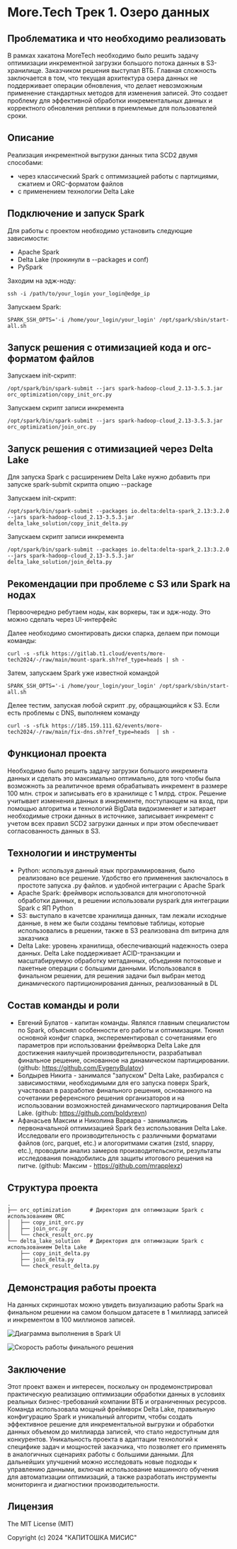 # More.Tech Трек 1. Озеро данных

## Проблематика и что необходимо реализовать

В рамках хакатона MoreTech необходимо было решить задачу оптимизации инкрементной загрузки большого потока данных в S3-хранилище. Заказчиком решения выступал ВТБ. Главная сложность заключается в том, что текущая архитектура озера данных не поддерживает операции обновления, что делает невозможным применение стандартных методов для изменения записей. Это создает проблему для эффективной обработки инкрементальных данных и корректного обновления реплики в приемлемые для пользователей сроки.

## Описание

Реализация инкрементной выгрузки данных типа SCD2 двумя способами:
- через классический Spark с оптимизацией работы с партициями, сжатием и ORC-форматом файлов
- с применением технологии Delta Lake

## Подключение и запуск Spark

Для работы с проектом необходимо установить следующие зависимости:

- Apache Spark
- Delta Lake (прокинули в --packages и conf)
- PySpark

Заходим на эдж-ноду:

```plaintext
ssh -i /path/to/your_login your_login@edge_ip
```
Запускаем Spark:

```plaintext
SPARK_SSH_OPTS='-i /home/your_login/your_login' /opt/spark/sbin/start-all.sh
```

## Запуск решения с отимизацией кода и orc-форматом файлов
Запускаем init-скрипт:

```plaintext
/opt/spark/bin/spark-submit --jars spark-hadoop-cloud_2.13-3.5.3.jar orc_optimization/copy_init_orc.py
```

Запускаем скрипт записи инкремента

```plaintext
/opt/spark/bin/spark-submit --jars spark-hadoop-cloud_2.13-3.5.3.jar orc_optimization/join_orc.py
```

## Запуск решения с отимизацией через Delta Lake
Для запуска Spark с расширением Delta Lake нужно добавить при запуске spark-submit скрипта опцию --package

Запускаем init-скрипт:

```plaintext
/opt/spark/bin/spark-submit --packages io.delta:delta-spark_2.13:3.2.0 --jars spark-hadoop-cloud_2.13-3.5.3.jar delta_lake_solution/copy_init_delta.py
```

Запускаем скрипт записи инкремента

```plaintext
/opt/spark/bin/spark-submit --packages io.delta:delta-spark_2.13:3.2.0 --jars spark-hadoop-cloud_2.13-3.5.3.jar delta_lake_solution/join_delta.py
```
## Рекомендации при проблеме с S3 или Spark на нодах

Первоочередно ребутаем ноды, как воркеры, так и эдж-ноду. Это можно сделать через UI-интерфейс

Далее необходимо смонтировать диски спарка, делаем при помощи команды:
```plaintext
curl -s -sfLk https://gitlab.t1.cloud/events/more-tech2024/-/raw/main/mount-spark.sh?ref_type=heads | sh -
```
Затем, запускаем Spark уже известной командой
```plaintext
SPARK_SSH_OPTS='-i /home/your_login/your_login' /opt/spark/sbin/start-all.sh
```
Делее тестим, запуская любой скрипт .py, обращающийся к S3. Если есть проблемы с DNS, выполняем команду 
```plaintext
curl -s -sfLk https://185.159.111.62/events/more-tech2024/-/raw/main/fix-dns.sh?ref_type=heads  | sh -
```
## Функционал проекта

Необходимо было решить задачу загрузки большого инкремента данных и сделать это максимально оптимально, для того чтобы была возможноть за реалитичное время обрабатывать инкремент в размере 100 млн. строк и записывать его в хранилище с 1 млрд. строк. Решение учитывает изменения данных в инкременте, поступающем на вход, при помощью алгоритма и технологий BigData видоизменяет и затирает необходимые строки данных в источнике, записывает инкремент с учетом всех правил SCD2 загрузки данных и при этом обеспечивает согласованность данных в S3.

## Технологии и инструменты 

- Python: используя данный язык программирования, было реализовано все решение. Удобство его применения заключалось в простоте запуска .py файлов. и удобной интеграции с Apache Spark
- Apache Spark: фреймворк использовался для многопоточной обработки данных, в решении использовали pyspark для интеграции Spark c ЯП Python
- S3: выступало в качетсве хранилища данных, там лежали исходные данные, в нем же были созданы темповые таблицы, которые использовались в решении, также в S3 реализована dm витрина для заказчика
- Delta Lake: уровень хранилища, обеспечивающий надежность озера данных. Delta Lake поддерживает ACID-транзакции и масштабируемую обработку метаданных, объединяя потоковые и пакетные операции с большими данными. Использовался в финальном решении, для решения задачи был выбран метод динамического партиционирования данных, реализованный в DL

## Состав команды и роли

- Евгений Булатов - капитан команды. Являлся главным специалистом по Spark, объяснял особенности его работы и оптимизации. Тюнил основной конфиг спарка, эксперементировал с сочетаниями его параметров при использовании фреймворка Delta Lake для достижения наилучшей производительности, разрабатывал финальное решение, основанное на динамическом партицировании. (github: https://github.com/EvgenyBulatov)
- Болдырев Никита - занимался "запуском" Delta Lake, разбирался с зависимостями, необходимыми для его запуска поверх Spark, участвовал в разработке финального решения, основанного на сочетании референсного решения организаторов и на использовании возможностей динамического партицирования Delta Lake. (github: https://github.com/boldyrevn)
- Афанасьев Максим и Николина Варвара - занималисиь первоначальной оптимизацией Spark без использования Delta Lake. Исследовали его производительность с различными форматами файлов (orc, parquet, etc.) и алогоритмами сжатия (zstd, snappy, etc.), проводили анализ замеров производительсноти, результаты исследования понадобились для защиты итогового решения на питче. (github: Максим - https://github.com/mrapplexz)

## Структура проекта
```
.
├── orc_optimization      # Директория для оптимизации Spark с использованием ORC
│   ├── copy_init_orc.py   
│   ├── join_orc.py         
│   └── check_result_orc.py 
└── delta_lake_solution   # Директория для оптимизации Spark с использованием Delta Lake
    ├── copy_init_delta.py   
    ├── join_delta.py        
    └── check_result_delta.py 

```

## Демонстрация работы проекта

На данных скриншотах можно увидеть визуализацию работы Spark на финальном решении на самом большом датасете в 1 миллиард записей и инкрементом в 100 миллионов записей.

![Диаграмма выполнения в Spark UI](./stages.jpg "Диаграмма выполнения в Spark UI")

![Скорость работы финального решения](./final.jpg "Скорость работы финального решения")

## Заключение

Этот проект важен и интересен, поскольку он продемонстрировал практическую реализацию оптимизации обработки данных в условиях реальных бизнес-требований компании ВТБ и ограниченных ресурсов. Команда использовала мощный фреймворк Delta Lake, правильную конфигурацию Spark и уникальный алгоритм, чтобы создать эффективное решение для инкрементальной выгрузки и обработки данных объемом до миллиарда записей, что стало недоступным для конкурентов. Уникальность проекта в адаптации технологий к специфике задач и мощностей заказчика, что позволяет его применять в аналогичных сценариях работы с большими данными. Для дальнейших улучшений можно исследовать новые подходы к управлению данными, включая использование машинного обучения для автоматизации оптимизаций, а также разработать инструменты мониторинга и диагностики производительности.

## Лицензия

The MIT License (MIT)

Copyright (c) 2024 "КАПИТОШКА МИСИС"
